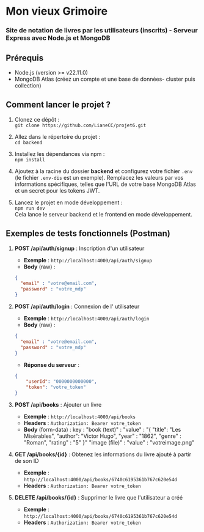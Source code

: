 # Mon vieux Grimoire
### Site de notation de livres par les utilisateurs (inscrits) - Serveur Express avec Node.js et MongoDB

## Prérequis

- Node.js (version >= v22.11.0)
- MongoDB Atlas (créez un compte et une base de données- cluster puis collection)

## Comment lancer le projet ?

1. Clonez ce dépôt :  
   `git clone https://github.com/LianeCC/projet6.git`

2. Allez dans le répertoire du projet :  
   `cd backend`

3. Installez les dépendances via npm :  
   `npm install`

4. Ajoutez à la racine du dossier **backend** et configurez votre fichier `.env` (le fichier `.env-dis` est un exemple). Remplacez les valeurs par vos informations spécifiques, telles que l'URL de votre base MongoDB Atlas et un secret pour les tokens JWT.

5. Lancez le projet en mode développement :  
   `npm run dev`  
   Cela lance le serveur backend et le frontend en mode développement.


## Exemples de tests fonctionnels (Postman)

1. **POST /api/auth/signup** : Inscription d'un utilisateur  
    - **Exemple** : `http://localhost:4000/api/auth/signup`  
    - **Body** (raw) : 
     ```json
     {
       "email" : "votre@email.com",
       "password" : "votre_mdp"
     }
     ```

2. **POST /api/auth/login** : Connexion de l' utilisateur
    - **Exemple** : `http://localhost:4000/api/auth/login`    
    - **Body** (raw) : 
     ```json
     {
       "email" : "votre@email.com",
       "password" : "votre_mdp"
     }
     ```
    - **Réponse du serveur** : 
    ```json
    {
        "userId": "0000000000000",
        "token": "votre_token"
    }
    ```


3. **POST /api/books** : Ajouter un livre    
    - **Exemple** : `http://localhost:4000/api/books`  
    - **Headers** : `Authorization: Bearer votre_token`
    - **Body** (form-data) : 
        key :
        "book (text)" : "value" : "{
                            "title": "Les Misérables",
                            "author": "Victor Hugo",
                            "year" : "1862",
                            "genre" : "Roman", 
                            "rating" : "5" 
                        }"
        "image (file)" : "value" : "votreimage.png"
     

4. **GET /api/books/{id}** : Obtenez les informations du livre ajouté à partir de son ID  
    - **Exemple** : `http://localhost:4000/api/books/6740c6195361b767c620e54d`  
    - **Headers** : `Authorization: Bearer votre_token`


5. **DELETE /api/books/{id}** : Supprimer le livre que l'utilisateur a créé  
    - **Exemple** : `http://localhost:4000/api/books/6740c6195361b767c620e54d`  
    - **Headers** : `Authorization: Bearer votre_token`
